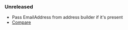 ### Unreleased

- Pass EmailAddress from address builder if it's present
- [Compare](https://github.com/ptrippett/ups/compare/master...v0.8.2)
